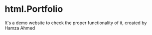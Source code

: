 # html.Portfolio
It's a demo website to check the proper functionality of it, created by Hamza Ahmed
